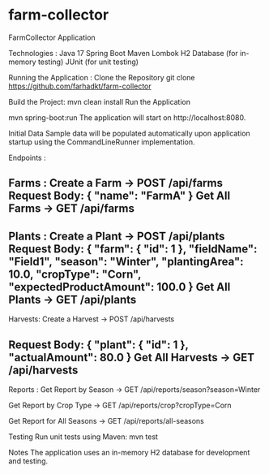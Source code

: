 # farm-collector
FarmCollector Application

Technologies :
Java 17
Spring Boot
Maven
Lombok
H2 Database (for in-memory testing)
JUnit (for unit testing)


Running the Application :
Clone the Repository
git clone https://github.com/farhadkt/farm-collector

Build the Project:
mvn clean install
Run the Application

mvn spring-boot:run
The application will start on http://localhost:8080.

Initial Data
Sample data will be populated automatically upon application startup using the CommandLineRunner implementation.

Endpoints :

Farms :
Create a Farm -> POST /api/farms
Request Body:
{
    "name": "FarmA"
}
Get All Farms -> GET /api/farms
------------------------------------------
Plants :
Create a Plant -> POST /api/plants
Request Body:
{
    "farm": {
        "id": 1
    },
    "fieldName": "Field1",
    "season": "Winter",
    "plantingArea": 10.0,
    "cropType": "Corn",
    "expectedProductAmount": 100.0
}
Get All Plants -> GET /api/plants
---------------------------------------
Harvests:
Create a Harvest -> POST /api/harvests

Request Body:
{
    "plant": {
        "id": 1
    },
    "actualAmount": 80.0
}
Get All Harvests -> GET /api/harvests
--------------------------------------------
Reports :
Get Report by Season -> GET /api/reports/season?season=Winter

Get Report by Crop Type -> GET /api/reports/crop?cropType=Corn

Get Report for All Seasons -> GET /api/reports/all-seasons

Testing
Run unit tests using Maven:
mvn test

Notes
The application uses an in-memory H2 database for development and testing.
